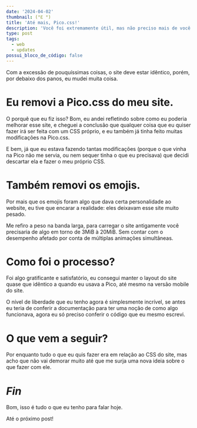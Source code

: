 ```yaml
---
date: '2024-04-02'
thumbnail: (°ℇ °)
title: 'Até mais, Pico.css!'
description: 'Você foi extremamente útil, mas não preciso mais de você.'
type: post
tags:
  - web
  - updates
possui_bloco_de_código: false
---
```

Com a excessão de pouquíssimas coisas, o site deve estar idêntico, porém,
por debaixo dos panos, eu mudei muita coisa.

# Eu removi a Pico.css do meu site.

O porquê que eu fiz isso? Bom, eu andei refletindo sobre como
eu poderia melhorar esse site, e cheguei a conclusão que qualquer coisa que eu
quiser fazer irá ser feita com um CSS próprio, e eu também já tinha feito
muitas modificações na Pico.css.

E bem, já que eu estava fazendo tantas
modificações (porque o que vinha na Pico não me servia, ou nem sequer tinha o
que eu precisava) que decidi descartar ela e fazer o meu próprio CSS.

# Também removi os emojis.

Por mais que os emojis foram algo que dava
certa personalidade ao website, eu tive que encarar a realidade: eles deixavam
esse site muito pesado.

Me refiro a peso na banda larga, para carregar o
site antigamente você precisaria de algo em torno de 3MiB à 20MiB. Sem contar
com o desempenho afetado por conta de múltiplas animações simultâneas.

# Como foi o processo?

Foi algo gratificante e satisfatório, eu
consegui manter o layout do site quase que idêntico a quando eu usava a Pico,
até mesmo na versão mobile do site.

O nível de liberdade que eu tenho
agora é simplesmente incrível, se antes eu teria de conferir a documentação
para ter uma noção de como algo funcionava, agora eu só preciso conferir o
código que eu mesmo escrevi.

# O que vem a seguir?

Por enquanto
tudo o que eu quis fazer era em relação ao CSS do site, mas acho que não vai
demorar muito até que me surja uma nova ideia sobre o que fazer com ele.

# _Fin_

Bom, isso é tudo o que eu tenho para falar hoje.

Até o próximo post!
